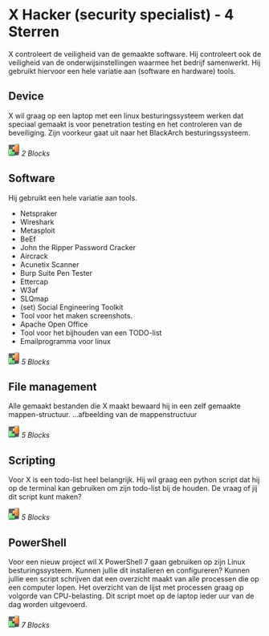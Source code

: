 # X Hacker (security specialist) - 4 Sterren
X controleert de veiligheid van de gemaakte software. Hij controleert ook de veiligheid van de onderwijsinstellingen waarmee het bedrijf samenwerkt. Hij gebruikt hiervoor een hele variatie aan (software en hardware) tools.


## Device
X wil graag op een laptop met een linux besturingssysteem werken dat speciaal gemaakt is voor penetration testing en het controleren van de beveiliging. Zijn voorkeur gaat uit naar het BlackArch besturingssysteem.

![BLX](../icons/blocks2d_icon_32x32.jpg) _2 Blocks_


## Software
Hij gebruikt een hele variatie aan tools.
* Netspraker
* Wireshark
* Metasploit
* BeEf
* John the Ripper Password Cracker
* Aircrack
* Acunetix Scanner
* Burp Suite Pen Tester
* Ettercap
* W3af
* SLQmap
* (set) Social Engineering Toolkit
* Tool voor het maken screenshots.
* Apache Open Office
* Tool voor het bijhouden van een TODO-list
* Emailprogramma voor linux

![BLX](../icons/blocks2d_icon_32x32.jpg) _5 Blocks_


## File management
Alle gemaakt bestanden die X maakt bewaard hij in een zelf gemaakte mappen-structuur.
...afbeelding van de mappenstructuur

![BLX](../icons/blocks2d_icon_32x32.jpg) _5 Blocks_


## Scripting
Voor X is een todo-list heel belangrijk. Hij wil graag een python script dat hij op de terminal kan gebruiken om zijn todo-list bij de houden. De vraag of jij dit script kunt maken?

![BLX](../icons/blocks2d_icon_32x32.jpg) _5 Blocks_


## PowerShell
Voor een nieuw project wil X PowerShell 7 gaan gebruiken op zijn Linux besturingssysteem. Kunnen jullie dit installeren en configureren? Kunnen jullie een script schrijven dat een overzicht maakt van alle processen die op een computer lopen. Het overzicht van de lijst met processen graag op volgorde van CPU-belasting. Dit script moet op de laptop ieder uur van de dag worden uitgevoerd.

![BLX](../icons/blocks2d_icon_32x32.jpg) _7 Blocks_


